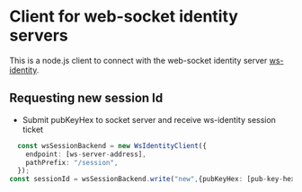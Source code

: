 # Client for web-socket identity servers

This is a node.js client to connect with the web-socket identity server [ws-identity](../ws-identity/README.md).


## Requesting new session Id 
  - Submit pubKeyHex to socket server and receive ws-identity session ticket
```typescript
  const wsSessionBackend = new WsIdentityClient({
    endpoint: [ws-server-address],
    pathPrefix: "/session",
  });
const sessionId = wsSessionBackend.write("new",{pubKeyHex: [pub-key-hex]});
```